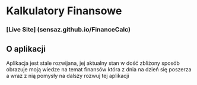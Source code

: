 # Kalkulatory Finansowe

### [Live Site] (sensaz.github.io/FinanceCalc)

## O aplikacji
Aplikacja jest stale rozwijana, jej aktualny stan w dość zbliżony sposób obrazuje moją wiedze na temat finansów która z dnia na dzień się poszerza a wraz z nią pomysły na dalszy rozwuj tej aplikacji
